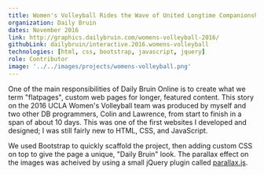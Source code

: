 ```yaml
---
title: Women's Volleyball Rides the Wave of United Longtime Companionship
organization: Daily Bruin
dates: November 2016
link: http://graphics.dailybruin.com/womens-volleyball-2016/
githubLink: dailybruin/interactive.2016.womens-volleyball
technologies: [html, css, bootstrap, javascript, jquery]
role: Contributor
image: '../../images/projects/womens-volleyball.png'
---
```


One of the main responsibilities of Daily Bruin Online is to create what we term "flatpages", custom web pages for longer, featured content. This story on the 2016 UCLA Women's Volleyball team was produced by myself and two other DB programmers, Colin and Lawrence, from start to finish in a span of about 10 days. This was one of the first websites I developed and designed; I was still fairly new to HTML, CSS, and JavaScript.

We used Bootstrap to quickly scaffold the project, then adding custom CSS on top to give the page a unique, "Daily Bruin" look. The parallax effect on the images was acheived by using a small jQuery plugin called [parallax.js](http://pixelcog.github.io/parallax.js/).
